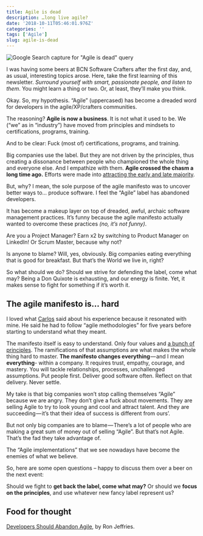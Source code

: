 ```yaml
---
title: Agile is dead
description: …long live agile?
date: '2018-10-11T05:46:01.976Z'
categories: ''
tags: ['Agile']
slug: agile-is-dead
---
```


![Google Search capture for "Agile is dead" query](https://cdn-images-1.medium.com/max/800/1*pGq5m62VpXJh2LY1nSQOSA.png)

I was having some beers at BCN Software Crafters after the first day, and, as usual, interesting topics arose. Here, take the first learning of this newsletter. _Surround yourself with smart, passionate people, and listen to them_. You might learn a thing or two. Or, at least, they’ll make you think.

Okay. So, my hypothesis. “Agile” (uppercased) has become a dreaded word for developers in the agile/XP/crafters communities.

The reasoning? **Agile is now a business**. It is not what it used to be. We (“we” as in “industry”) have moved from principles and mindsets to certifications, programs, training.

And to be clear: Fuck (most of) certifications, programs, and training.

Big companies use the label. But they are not driven by the principles, thus creating a dissonance between people who championed the whole thing and everyone else. And I empathize with them. **Agile crossed the chasm a long time ago.** Efforts were made into [attracting the early and late majority](https://en.wikipedia.org/wiki/Diffusion_of_innovations).

But, why? I mean, the sole purpose of the agile manifesto was to uncover better ways to… produce software. I feel the “Agile” label has abandoned developers.

It has become a makeup layer on top of dreaded, awful, archaic software management practices. It’s funny because the agile manifesto actually wanted to overcome these practices _(no, it’s not funny)_.

Are you a Project Manager? Earn x2 by switching to Product Manager on LinkedIn! Or Scrum Master, because why not?

Is anyone to blame? Will, yes, obviously. Big companies eating everything that is good for breakfast. But that’s the World we live in, right?

So what should we do? Should we strive for defending the label, come what may? Being a Don Quixote is exhausting, and our energy is finite. Yet, it makes sense to fight for something if it’s worth it.

## The agile manifesto is… hard

I loved what [Carlos](https://twitter.com/carlosthesailor) said about his experience because it resonated with mine. He said he had to follow “agile methodologies” for five years before starting to understand what they meant.

The manifesto itself is easy to understand. Only four values and [a bunch of principles](http://agilemanifesto.org/principles.html). The ramifications of that assumptions are what makes the whole thing hard to master. **The manifesto changes everything** — and I mean **everything**\- within a company. It requires trust, empathy, courage, and mastery. You will tackle relationships, processes, unchallenged assumptions. Put people first. Deliver good software often. Reflect on that delivery. Never settle.

My take is that big companies won’t stop calling themselves “Agile” because we are angry. They don’t give a fuck about movements. They are selling Agile to try to look young and cool and attract talent. And they are succeeding — it’s that their idea of success is different from ours’.

But not only big companies are to blame — There’s a lot of people who are making a great sum of money out of selling “Agile”. But that’s not Agile. That’s the fad they take advantage of.

The “Agile implementations” that we see nowadays have become the enemies of what we believe.

So, here are some open questions – happy to discuss them over a beer on the next event:

Should we fight to **get back the label, come what may?** Or should we **focus on the principles**, and use whatever new fancy label represent us?

## Food for thought

[Developers Should Abandon Agile](https://ronjeffries.com/articles/018-01ff/abandon-1/), by Ron Jeffries.
